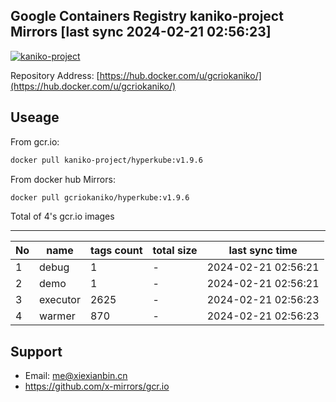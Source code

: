 Google Containers Registry kaniko-project Mirrors [last sync 2024-02-21 02:56:23]
-------

[![kaniko-project](https://github.com/x-mirrors/gcr.io/actions/workflows/gcr.io-kaniko-project.yml/badge.svg?branch=main)](https://github.com/x-mirrors/gcr.io/actions/workflows/gcr.io-kaniko-project.yml)

Repository Address: [https://hub.docker.com/u/gcriokaniko/](https://hub.docker.com/u/gcriokaniko/)

Useage
-------

From gcr.io:
```bash
docker pull kaniko-project/hyperkube:v1.9.6
```

From docker hub Mirrors:
```bash
docker pull gcriokaniko/hyperkube:v1.9.6
```

Total of 4's gcr.io images

-------

| No  | name | tags count | total size | last sync time |
| --- | ----- | ---------- | ---------- | -------------- |
| 1 | debug | 1 | - | 2024-02-21 02:56:21 |
| 2 | demo | 1 | - | 2024-02-21 02:56:21 |
| 3 | executor | 2625 | - | 2024-02-21 02:56:23 |
| 4 | warmer | 870 | - | 2024-02-21 02:56:23 |

Support
-------

- Email: me@xiexianbin.cn
- https://github.com/x-mirrors/gcr.io